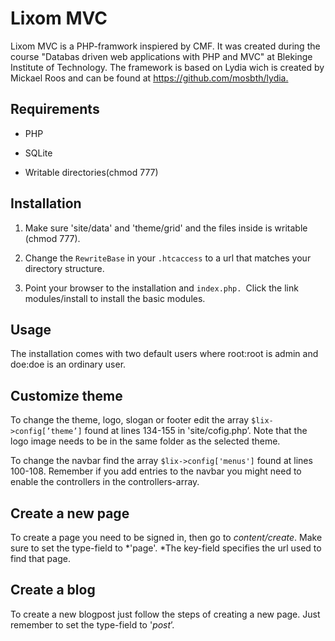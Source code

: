 Lixom MVC
=========

Lixom MVC is a PHP-framwork inspiered by CMF. It was created during the course "Databas driven web applications with PHP and MVC" at Blekinge Institute of Technology. The framework is based on Lydia wich is created by Mickael Roos and can be found at <https://github.com/mosbth/lydia.>



Requirements
------------

-   PHP

-   SQLite

-   Writable directories(chmod 777)



Installation
------------

1.  Make sure 'site/data' and 'theme/grid' and the files inside is writable (chmod 777).

2.  Change the `RewriteBase` in your `.htcaccess` to a url that matches your directory structure. 

3.  Point your browser to the installation and `index.php. `Click the link modules/install to install the basic modules. 

Usage
-----

The installation comes with two default users where root:root is admin and doe:doe is an ordinary user.



Customize theme
---------------

To change the theme, logo, slogan or footer edit the array `$lix->config[’theme’]` found at lines 134-155 in 'site/cofig.php’. Note that the logo image needs to be in the same folder as the selected theme.



To change the navbar find the array `$lix->config['menus']` found at lines 100-108. Remember if you add entries to the navbar you might need to enable the controllers in the controllers-array.



Create a new page
-----------------

To create a page you need to be signed in, then go to *content/create*. Make sure to set the type-field to *'page'. *The key-field specifies the url used to find that page.  



Create a blog
-------------

To create a new blogpost just follow the steps of creating a new page. Just remember to set the type-field to '*post*’.









